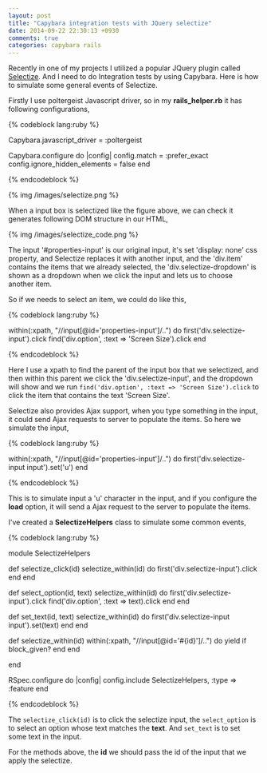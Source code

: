 ```yaml
---
layout: post
title: "Capybara integration tests with JQuery selectize"
date: 2014-09-22 22:30:13 +0930
comments: true
categories: capybara rails
---
```


Recently in one of my projects I utilized a popular JQuery plugin called [Selectize](http://brianreavis.github.io/selectize.js/). And I need to do Integration tests by using Capybara. Here is how to simulate some general events of Selectize.

Firstly I use poltergeist Javascript driver, so in my **rails_helper.rb** it has following configurations,

{% codeblock lang:ruby %}

Capybara.javascript_driver = :poltergeist

Capybara.configure do |config|
  config.match = :prefer_exact
  config.ignore_hidden_elements = false
end

{% endcodeblock %}

{% img /images/selectize.png %}

When a input box is selectized like the figure above, we can check it generates following DOM structure in our HTML,

 {% img /images/selectize_code.png %}

 The input '#properties-input' is our original input, it's set 'display: none' css property, and Selectize replaces it with another input, and the 'div.item' contains the items that we already selected, the 'div.selectize-dropdown' is shown as a dropdown when we click the input and lets us to choose another item.

 So if we needs to select an item, we could do like this,

{% codeblock lang:ruby %}

within(:xpath, "//input[@id='properties-input']/..") do 
  first('div.selectize-input').click 
  find('div.option', :text => 'Screen Size').click
end

{% endcodeblock %}


Here I use a xpath to find the parent of the input box that we selectized, and then within this parent we click the 'div.selectize-input', and the dropdown will show and we run `find('div.option', :text => 'Screen Size').click` to click the item that contains the text 'Screen Size'. 

Selectize also provides Ajax support, when you type something in the input, it could send Ajax requests to server to populate the items. So here we simulate the input,

{% codeblock lang:ruby %}

within(:xpath, "//input[@id='properties-input']/..") do 
  first('div.selectize-input input').set('u')
end

{% endcodeblock %}

This is to simulate input a 'u' character in the input, and if you configure the **load** option, it will send a Ajax request to the server to populate the items.

I've created a **SelectizeHelpers** class to simulate some common events,

{% codeblock lang:ruby %}

module SelectizeHelpers

  def selectize_click(id)
    selectize_within(id) do 
      first('div.selectize-input').click 
    end
  end

  def select_option(id, text)
    selectize_within(id) do
      first('div.selectize-input').click 
      find('div.option', :text => text).click
    end
  end

  def set_text(id, text)
    selectize_within(id) do 
      first('div.selectize-input input').set(text)
    end
  end

  def selectize_within(id)
    within(:xpath, "//input[@id='#{id}']/..") do 
      yield if block_given?
    end
  end

end

RSpec.configure do |config|
  config.include SelectizeHelpers, :type => :feature
end

{% endcodeblock %}

The `selectize_click(id)` is to click the selectize input, the `select_option` is to select an option whose text matches the **text**. And `set_text` is to set some text in the input. 

For the methods above, the **id** we should pass the id of the input that we apply the selectize.

 